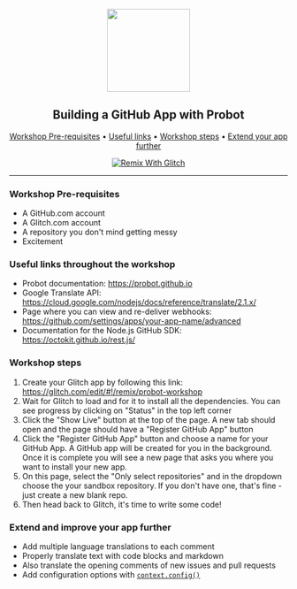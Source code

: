<p align="center">
  <img width="150" src="https://probot.github.io/assets/logo.png">
</p>
<h2 align="center">Building a GitHub App with Probot</h2>

<p align="center">
  <a href="#workshop-pre-requisites">Workshop Pre-requisites</a> •
  <a href="#useful-links-throughout-the-workshop">Useful links</a> •
  <a href="#workshop-steps">Workshop steps</a> •
  <a href="#extend-and-improve-your-app-further">Extend your app further</a>
</p>

<p align="center">
  <a href="https://glitch.com/edit/#!/remix/probot-workshop">
    <img src="https://cdn.glitch.com/2703baf2-b643-4da7-ab91-7ee2a2d00b5b%2Fremix-button.svg" alt="Remix With Glitch">
  </a>
</p>

---


### Workshop Pre-requisites

- A GitHub.com account
- A Glitch.com account
- A repository you don't mind getting messy
- Excitement

### Useful links throughout the workshop

- Probot documentation: https://probot.github.io
- Google Translate API: https://cloud.google.com/nodejs/docs/reference/translate/2.1.x/
- Page where you can view and re-deliver webhooks: https://github.com/settings/apps/your-app-name/advanced
- Documentation for the Node.js GitHub SDK: https://octokit.github.io/rest.js/

### Workshop steps

1. Create your Glitch app by following this link: https://glitch.com/edit/#!/remix/probot-workshop
1. Wait for Glitch to load and for it to install all the dependencies. You can see progress by clicking on "Status" in the top left corner
1. Click the "Show Live" button at the top of the page. A new tab should open and the page should have a "Register GitHub App" button
1. Click the "Register GitHub App" button and choose a name for your GitHub App. A GitHub app will be created for you in the background. Once it is complete you will see a new page that asks you where you want to install your new app.
1. On this page, select the "Only select repositories" and in the dropdown choose the your sandbox repository. If you don't have one, that's fine - just create a new blank repo.
1. Then head back to Glitch, it's time to write some code!

### Extend and improve your app further

- Add multiple language translations to each comment
- Properly translate text with code blocks and markdown
- Also translate the opening comments of new issues and pull requests
- Add configuration options with [`context.config()`](https://probot.github.io/api/latest/classes/context.html#config)

